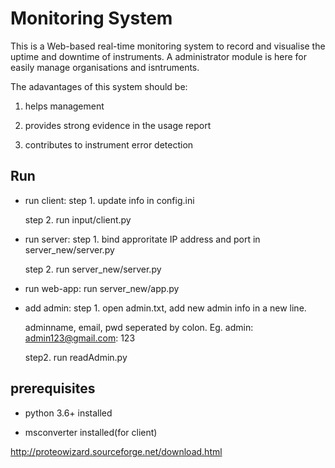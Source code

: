 
# Monitoring System
This is a  Web-based real-time monitoring system to record and visualise the uptime and downtime of instruments.
A administrator module is here for easily manage organisations and isntruments.

The adavantages of this system should be:

1. helps management

2. provides strong evidence in the usage report

3. contributes to instrument error detection

## Run

* run client:
	step 1. update info in config.ini 
	
	step 2. run input/client.py

* run server:
	step 1. bind approritate IP address and port in server_new/server.py
	
	step 2. run server_new/server.py

* run web-app:
	run server_new/app.py

* add admin:
	step 1. open admin.txt, add new admin info in a new line. 
	
	adminname, email, pwd seperated by colon. Eg. admin: admin123@gmail.com: 123
		
	step2. run readAdmin.py
	
## prerequisites

* python 3.6+ installed

* msconverter installed(for client)

http://proteowizard.sourceforge.net/download.html
